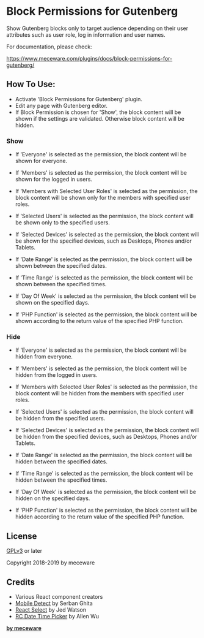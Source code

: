 # Block Permissions for Gutenberg

Show Gutenberg blocks only to target audience depending on their user attributes such as user role, log in information and user names.

For documentation, please check:

https://www.meceware.com/plugins/docs/block-permissions-for-gutenberg/

## How To Use:
* Activate 'Block Permissions for Gutenberg' plugin.
* Edit any page with Gutenberg editor.
* If Block Permission is chosen for 'Show', the block content will be shown if the settings are validated. Otherwise block content will be hidden.

### Show

* If 'Everyone' is selected as the permission, the block content will be shown for everyone.

* If 'Members' is selected as the permission, the block content will be shown for the logged in users.

* If 'Members with Selected User Roles' is selected as the permission, the block content will be shown only for the members with specified user roles.

* If 'Selected Users' is selected as the permission, the block content will be shown only to the specified users.

* If 'Selected Devices' is selected as the permission, the block content will be shown for the specified devices, such as Desktops, Phones and/or Tablets.

* If 'Date Range' is selected as the permission, the block content will be shown between the specified dates.

* If 'Time Range' is selected as the permission, the block content will be shown between the specified times.

* If 'Day Of Week' is selected as the permission, the block content will be shown on the specified days.

* If 'PHP Function' is selected as the permission, the block content will be shown according to the return value of the specified PHP function.

### Hide

* If 'Everyone' is selected as the permission, the block content will be hidden from everyone.

* If 'Members' is selected as the permission, the block content will be hidden from the logged in users.

* If 'Members with Selected User Roles' is selected as the permission, the block content will be hidden from the members with specified user roles.

* If 'Selected Users' is selected as the permission, the block content will be hidden from the specified users.

* If 'Selected Devices' is selected as the permission, the block content will be hidden from the specified devices, such as Desktops, Phones and/or Tablets.

* If 'Date Range' is selected as the permission, the block content will be hidden between the specified dates.

* If 'Time Range' is selected as the permission, the block content will be hidden between the specified times.

* If 'Day Of Week' is selected as the permission, the block content will be hidden on the specified days.

* If 'PHP Function' is selected as the permission, the block content will be hidden according to the return value of the specified PHP function.

## License
[GPLv3](https://www.gnu.org/licenses/gpl-3.0.en.html) or later

Copyright 2018-2019 by meceware

## Credits
* Various React component creators
* [Mobile Detect](https://github.com/serbanghita/Mobile-Detect) by Serban Ghita
* [React Select](https://github.com/JedWatson/react-select) by Jed Watson
* [RC Date Time Picker](https://github.com/AllenWooooo/rc-datetime-picker) by Allen Wu

**[by meceware](https://www.meceware.com/)**